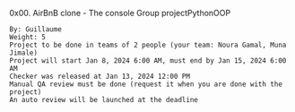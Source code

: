 0x00. AirBnB clone - The console
Group projectPythonOOP

    By: Guillaume
    Weight: 5
    Project to be done in teams of 2 people (your team: Noura Gamal, Muna Jimale)
    Project will start Jan 8, 2024 6:00 AM, must end by Jan 15, 2024 6:00 AM
    Checker was released at Jan 13, 2024 12:00 PM
    Manual QA review must be done (request it when you are done with the project)
    An auto review will be launched at the deadline
